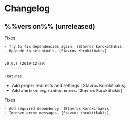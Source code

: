 Changelog
=========


%%version%% (unreleased)
------------------------

Fixes
~~~~~
- Try to fix dependencies again. [Stavros Korokithakis]
- Upgrade to setuptools. [Stavros Korokithakis]


v0.0.2 (2019-12-29)
-------------------

Features
~~~~~~~~
- Add proper redirects and settings. [Stavros Korokithakis]
- Add alerts on registration errors. [Stavros Korokithakis]

Fixes
~~~~~
- Add required dependency. [Stavros Korokithakis]
- Improve error messages. [Stavros Korokithakis]


